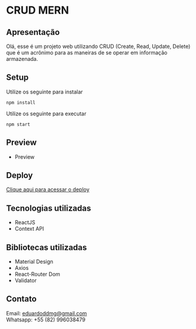 # CRUD MERN
## Apresentação
Olá, esse é um projeto web utilizando CRUD (Create, Read, Update, Delete) que é um acrônimo para as maneiras de se operar em informação armazenada.
## Setup
Utilize os seguinte para instalar
```
npm install
```
Utilize os seguinte para executar
```
npm start
```
## Preview
* Preview
## Deploy
<a href="https://mern-crud-eduardoddmg.netlify.app/" target="_blank">Clique aqui para acessar o deploy</a>
## Tecnologias utilizadas
* ReactJS
* Context API
## Bibliotecas utilizadas
* Material Design
* Axios
* React-Router Dom
* Validator

## Contato
Email: eduardoddmg@gmail.com<br>
Whatsapp: +55 (82) 996038479


